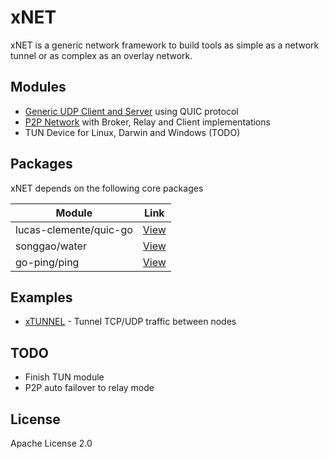 # xNET

xNET is a generic network framework to build tools as simple as a network tunnel or as complex as an overlay network.

## Modules

- [Generic UDP Client and Server][udpreadme] using QUIC protocol
- [P2P Network][p2preadme] with Broker, Relay and Client implementations
- TUN Device for Linux, Darwin and Windows (TODO)

## Packages

xNET depends on the following core packages

| Module                 | Link            |
| ---------------------- | --------------- |
| lucas-clemente/quic-go | [View][pkgquic] |
| songgao/water          | [View][pkgtun]  |
| go-ping/ping           | [View][pkgping] |

## Examples

- [xTUNNEL][clixtunnel] - Tunnel TCP/UDP traffic between nodes

## TODO

- Finish TUN module
- P2P auto failover to relay mode

## License

Apache License 2.0

[//]: # "Links"
[udpreadme]: https://github.com/supergiant-hq/xnet/tree/master/udp
[p2preadme]: https://github.com/supergiant-hq/xnet/tree/master/p2p
[pkgquic]: https://github.com/lucas-clemente/quic-go
[pkgtun]: https://github.com/songgao/water
[pkgping]: https://github.com/go-ping/ping
[clixtunnel]: https://github.com/supergiant-hq/xtunnel
